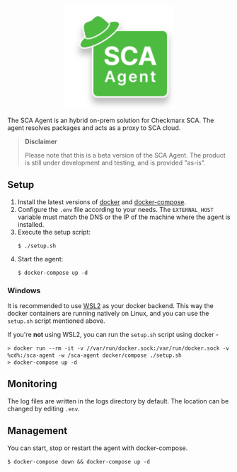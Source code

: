 <p align="center">
  <img width="250px" src="/sca-agent.svg?raw=true">
</p>

The SCA Agent is an hybrid on-prem solution for Checkmarx SCA. The agent resolves packages and acts as a proxy to SCA cloud.

> **Disclaimer**
>
> Please note that this is a beta version of the SCA Agent. The product is still under development and testing, and is provided "as-is".


## Setup

1. Install the latest versions of [docker](https://docs.docker.com/get-docker/) and [docker-compose](https://docs.docker.com/compose/install/).
2. Configure the `.env` file according to your needs. The `EXTERNAL_HOST` variable must match the DNS or the IP of the machine where the agent is installed.
3. Execute the setup script:
    ```shell
    $ ./setup.sh
    ``` 
4. Start the agent:
    ```shell
    $ docker-compose up -d
    ```
### Windows

It is recommended to use [WSL2](https://docs.docker.com/docker-for-windows/wsl/) as your docker backend. This way the docker containers are running natively on Linux, and you can use the `setup.sh` script mentioned above.

If you're **not** using WSL2, you can run the `setup.sh` script using docker -
```batch
> docker run --rm -it -v //var/run/docker.sock:/var/run/docker.sock -v %cd%:/sca-agent -w /sca-agent docker/compose ./setup.sh
> docker-compose up -d
```

## Monitoring

The log files are written in the logs directory by default. The location can be changed by editing `.env`.

## Management

You can start, stop or restart the agent with docker-compose.

```shell
$ docker-compose down && docker-compose up -d
```
